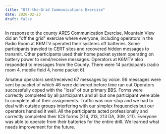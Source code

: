 ```yaml
---
title: "Off-the-Grid Communications Exercise"
date: 2020-02-23
draft: false
---
```

In response to the county ARES Communication Exercise, Mountain View did an "off the grid" exercise where everyone, including operators in the Radio Room at K6MTV operated their systems off batteries. Some participants traveled to CERT sites and recovered hidden messages to transmit. Other participants used their home packet system operating on battery power to send/receive messages. Operators at K6MTV also responded to messages from the County. There were 14 participants (radio room 4, mobile field 4, home packet 6).

Amateur operators sent/received 67 messages by voice. 96 messages were sent by packet of which 46 were delivered before time ran out  Operators successfully coped with the "loss" of our primary BBS. Forms were correctly completed by all participants and all but one participant were able to complete all of their assignments. Traffic was non-stop and we had to deal with outside groups interfering with our simplex frequencies but our operators handled it well. All the participants acted professionally and correctly completed their ICS forms (214, 213, 213 DA, 309, 211). Everyone was able to operate from their batteries for the entire drill. We learned what needs improvement for the future.
